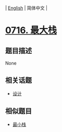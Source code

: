 
| [English](README_EN.md) | 简体中文 |
# [0716. 最大栈](https://leetcode-cn.com/problems/max-stack/)
## 题目描述
None
## 相关话题
- [设计](https://leetcode-cn.com/tag/design)
## 相似题目
- [最小栈](../min-stack/README.md)
